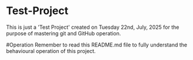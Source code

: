 # Test-Project
This is just a 'Test Project' created on Tuesday 22nd, July, 2025 for the purpose of mastering git and GitHub operation.

#Operation
Remember to read this README.md file to fully understand the behavioural operation of this project.
